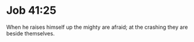 # Job 41:25

When he raises himself up the mighty are afraid; at the crashing they are beside themselves.

